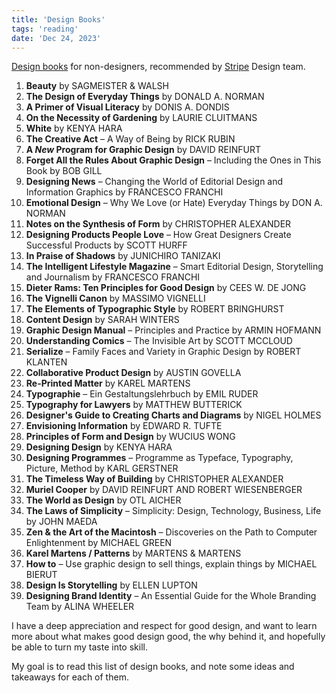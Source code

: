 ```yaml
---
title: 'Design Books'
tags: 'reading'
date: 'Dec 24, 2023'
---
```


[Design books](https://www.stripe.press/recommended/design-books.html) for non-designers, recommended by [Stripe](https://stripe.press/) Design team.

1. **Beauty** by SAGMEISTER & WALSH
2. **The Design of Everyday Things** by DONALD A. NORMAN
3. **A Primer of Visual Literacy** by DONIS A. DONDIS
4. **On the Necessity of Gardening** by LAURIE CLUITMANS
5. **White** by KENYA HARA
6. **The Creative Act** – A Way of Being by RICK RUBIN
7. **A _New_ Program for Graphic Design** by DAVID REINFURT
8. **Forget All the Rules About Graphic Design** – Including the Ones in This Book by BOB GILL
9. **Designing News** – Changing the World of Editorial Design and Information Graphics by FRANCESCO FRANCHI
10. **Emotional Design** – Why We Love (or Hate) Everyday Things by DON A. NORMAN
11. **Notes on the Synthesis of Form** by CHRISTOPHER ALEXANDER
12. **Designing Products People Love** – How Great Designers Create Successful Products by SCOTT HURFF
13. **In Praise of Shadows** by JUNICHIRO TANIZAKI
14. **The Intelligent Lifestyle Magazine** – Smart Editorial Design, Storytelling and Journalism by FRANCESCO FRANCHI
15. **Dieter Rams: Ten Principles for Good Design** by CEES W. DE JONG
16. **The Vignelli Canon** by MASSIMO VIGNELLI
17. **The Elements of Typographic Style** by ROBERT BRINGHURST
18. **Content Design** by SARAH WINTERS
19. **Graphic Design Manual** – Principles and Practice by ARMIN HOFMANN
20. **Understanding Comics** – The Invisible Art by SCOTT MCCLOUD
21. **Serialize** – Family Faces and Variety in Graphic Design by ROBERT KLANTEN
22. **Collaborative Product Design** by AUSTIN GOVELLA
23. **Re-Printed Matter** by KAREL MARTENS
24. **Typographie** – Ein Gestaltungslehrbuch by EMIL RUDER
25. **Typography for Lawyers** by MATTHEW BUTTERICK
26. **Designer's Guide to Creating Charts and Diagrams** by NIGEL HOLMES
27. **Envisioning Information** by EDWARD R. TUFTE
28. **Principles of Form and Design** by WUCIUS WONG
29. **Designing Design** by KENYA HARA
30. **Designing Programmes** – Programme as Typeface, Typography, Picture, Method by KARL GERSTNER
31. **The Timeless Way of Building** by CHRISTOPHER ALEXANDER
32. **Muriel Cooper** by DAVID REINFURT AND ROBERT WIESENBERGER
33. **The World as Design** by OTL AICHER
34. **The Laws of Simplicity** – Simplicity: Design, Technology, Business, Life by JOHN MAEDA
35. **Zen & the Art of the Macintosh** – Discoveries on the Path to Computer Enlightenment by MICHAEL GREEN
36. **Karel Martens / Patterns** by MARTENS & MARTENS
37. **How to** – Use graphic design to sell things, explain things by MICHAEL BIERUT
38. **Design Is Storytelling** by ELLEN LUPTON
39. **Designing Brand Identity** – An Essential Guide for the Whole Branding Team by ALINA WHEELER

I have a deep appreciation and respect for good design, and want to learn more about what makes good design good, the why behind it, and hopefully be able to turn my taste into skill.

My goal is to read this list of design books, and note some ideas and takeaways for each of them.
